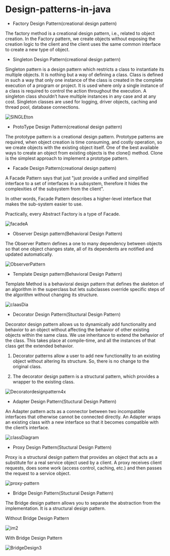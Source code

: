 # Design-patterns-in-java

* Factory Design Pattern(creational design pattern)

The factory method is a creational design pattern, i.e., related to object creation. In the Factory pattern, we create objects without exposing the creation logic to the client and the client uses the same common interface to create a new type of object. 

* Singleton Design Pattern(creational design pattern)

Singleton pattern is a design pattern which restricts a class to instantiate its multiple objects. It is nothing but a way of defining a class. Class is defined in such a way that only one instance of the class is created in the complete execution of a program or project. It is used where only a single instance of a class is required to control the action throughout the execution. A singleton class shouldn’t have multiple instances in any case and at any cost. Singleton classes are used for logging, driver objects, caching and thread pool, database connections.

![SINGLEton](https://user-images.githubusercontent.com/59594162/187072921-4ad8871f-93b2-4e11-8ad6-daa5fc455c44.png)

* ProtoType Design Pattern(creational design pattern)

The prototype pattern is a creational design pattern. Prototype patterns are required, when object creation is time consuming, and costly operation, so we create objects with the existing object itself. One of the best available ways to create an object from existing objects is the clone() method. Clone is the simplest approach to implement a prototype pattern.

* Facade Design Pattern(creational design pattern)

A Facade Pattern says that just "just provide a unified and simplified interface to a set of interfaces in a subsystem, therefore it hides the complexities of the subsystem from the client".

In other words, Facade Pattern describes a higher-level interface that makes the sub-system easier to use.

Practically, every Abstract Factory is a type of Facade.

![facadeA](https://user-images.githubusercontent.com/59594162/192088906-f502a7bf-b1f4-45f4-b3b2-9159816fb057.png)


* Observer Design pattern(Behavioral Design Pattern)

The Observer Pattern defines a one to many dependency between objects so that one object changes state, all of its dependents are notified and updated automatically.

![ObserverPattern](https://user-images.githubusercontent.com/59594162/187072751-b8bfd915-3000-41df-aad5-985d818e8581.png)

* Template Design pattern(Behavioral Design Pattern)

Template Method is a behavioral design pattern that defines the skeleton of an algorithm in the superclass but lets subclasses override specific steps of the algorithm without changing its structure.

![claasDia](https://user-images.githubusercontent.com/59594162/193405971-99deb59d-635b-4a5f-be84-01a755d364cd.jpeg)

* Decorator Design Pattern(Stuctural Design Pattern)

Decorator design pattern allows us to dynamically add functionality and behavior to an object without affecting the behavior of other existing objects within the same class. We use inheritance to extend the behavior of the class. This takes place at compile-time, and all the instances of that class get the extended behavior.

1. Decorator patterns allow a user to add new functionality to an existing object without altering its structure. So, there is no change to the original class.

2. The decorator design pattern is a structural pattern, which provides a wrapper to the existing class.

![Decoratordesignpattern4x](https://user-images.githubusercontent.com/59594162/188267190-3b38a40a-bbd1-4e90-b683-adbbfb5a5a61.png)


 * Adapter Design Pattern(Stuctural Design Pattern)

An Adapter pattern acts as a connector between two incompatible interfaces that otherwise cannot be connected directly. An Adapter wraps an existing class with a new interface so that it becomes compatible with the client’s interface.

![classDiagram](https://user-images.githubusercontent.com/59594162/190853933-7104c9e5-2651-45c8-96c9-9b4685502e4a.jpeg)

 * Proxy Design Pattern(Stuctural Design Pattern)
 
 Proxy is a structural design pattern that provides an object that acts as a substitute for a real service object used by a client. A proxy receives client  requests, does some work (access control, caching, etc.) and then passes the request to a service object.
 
 ![proxy-pattern](https://user-images.githubusercontent.com/59594162/194700779-731ad7d2-0047-4b04-b08c-dd2729eb956d.png)
 

 * Bridge Design Pattern(Stuctural Design Pattern)
 
  The Bridge design pattern allows you to separate the abstraction from the implementation. It is a structural design pattern. 
  
  Without Bridge Design Pattern 
  
  ![im2](https://user-images.githubusercontent.com/59594162/196026101-ccbe85c0-b915-430c-9384-42a699bfa3fa.png)
  
  
  With Bridge Design Pattern 
  
  ![BridgeDesign3](https://user-images.githubusercontent.com/59594162/196026114-39115504-8706-4cd9-8581-87299cb21ac9.png)






